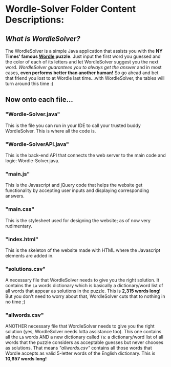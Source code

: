 # Wordle-Solver Folder Content Descriptions:


## _What is WordleSolver?_
The WordleSolver is a simple Java application that assists you with the **NY Times' famous [Wordle](https://www.nytimes.com/games/wordle/index.html) puzzle**. Just input the first word
you guessed and the color of each of its letters and let WordleSolver suggest you the next word. _WordleSolver guarantees you to always get the answer_ and in most cases, **even 
performs better than another human!** So go ahead and bet that friend you lost to at Wordle last time...with WordleSolver, the tables will turn around this time :)

## Now onto each file...

### "Wordle-Solver.java"
This is the file you can run in your IDE to call your trusted buddy WordleSolver. This is where all the code is.

### "Wordle-SolverAPI.java"
This is the back-end API that connects the web server to the main code and logic: Wordle-Solver.java.

### "main.js"
This is the Javascript and jQuery code that helps the website get functionality by accepting user inputs and displaying corresponding answers.

### "main.css"
This is the stylesheet used for designing the website; as of now very rudimentary.

### "index.html"
This is the skeleton of the website made with HTML where the Javascript elements are added in.

### "solutions.csv"
A necessary file that WordleSolver needs to give you the right solution. It contains the `La` words dictionary which is basically a dictionary/word list of all words that appear as 
solutions in the puzzle. This is **2,315 words long!** But you don't need to worry about that, WordleSolver cuts that to nothing in no time ;)

### "allwords.csv"
ANOTHER necessary file that WordleSolver needs to give you the right solution (yes, WordleSolver needs lotta assistance too). This one contains all the `La` words AND a new dictionary
called `Ta`: a dictionary/word list of all words that the puzzle considers as acceptable guesses but never chooses as solutions. That means _"allwords.csv"_ contains all those words that
Wordle accepts as valid 5-letter words of the English dictionary. This is **10,657 words long!**


